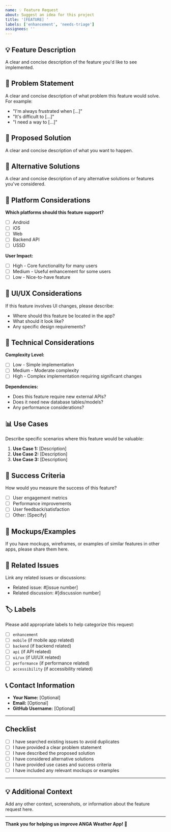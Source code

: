 ```yaml
---
name: 💡 Feature Request
about: Suggest an idea for this project
title: '[FEATURE] '
labels: ['enhancement', 'needs-triage']
assignees: ''
---
```


## 💡 Feature Description

A clear and concise description of the feature you'd like to see implemented.

## 🎯 Problem Statement

A clear and concise description of what problem this feature would solve. For example:
- "I'm always frustrated when [...]"
- "It's difficult to [...]"
- "I need a way to [...]"

## 💭 Proposed Solution

A clear and concise description of what you want to happen.

## 🔄 Alternative Solutions

A clear and concise description of any alternative solutions or features you've considered.

## 📱 Platform Considerations

**Which platforms should this feature support?**
- [ ] Android
- [ ] iOS
- [ ] Web
- [ ] Backend API
- [ ] USSD

**User Impact:**
- [ ] High - Core functionality for many users
- [ ] Medium - Useful enhancement for some users
- [ ] Low - Nice-to-have feature

## 🎨 UI/UX Considerations

If this feature involves UI changes, please describe:
- Where should this feature be located in the app?
- What should it look like?
- Any specific design requirements?

## 🔧 Technical Considerations

**Complexity Level:**
- [ ] Low - Simple implementation
- [ ] Medium - Moderate complexity
- [ ] High - Complex implementation requiring significant changes

**Dependencies:**
- Does this feature require new external APIs?
- Does it need new database tables/models?
- Any performance considerations?

## 📊 Use Cases

Describe specific scenarios where this feature would be valuable:

1. **Use Case 1:** [Description]
2. **Use Case 2:** [Description]
3. **Use Case 3:** [Description]

## 🎯 Success Criteria

How would you measure the success of this feature?
- [ ] User engagement metrics
- [ ] Performance improvements
- [ ] User feedback/satisfaction
- [ ] Other: [Specify]

## 📸 Mockups/Examples

If you have mockups, wireframes, or examples of similar features in other apps, please share them here.

## 🔗 Related Issues

Link any related issues or discussions:
- Related issue: #[issue number]
- Related discussion: #[discussion number]

## 🏷️ Labels

Please add appropriate labels to help categorize this request:
- [ ] `enhancement`
- [ ] `mobile` (if mobile app related)
- [ ] `backend` (if backend related)
- [ ] `api` (if API related)
- [ ] `ui/ux` (if UI/UX related)
- [ ] `performance` (if performance related)
- [ ] `accessibility` (if accessibility related)

## 📞 Contact Information

- **Your Name:** [Optional]
- **Email:** [Optional]
- **GitHub Username:** [Optional]

---

## Checklist

- [ ] I have searched existing issues to avoid duplicates
- [ ] I have provided a clear problem statement
- [ ] I have described the proposed solution
- [ ] I have considered alternative solutions
- [ ] I have provided use cases and success criteria
- [ ] I have included any relevant mockups or examples

---

## 💡 Additional Context

Add any other context, screenshots, or information about the feature request here.

---

**Thank you for helping us improve ANGA Weather App! 🌟**
